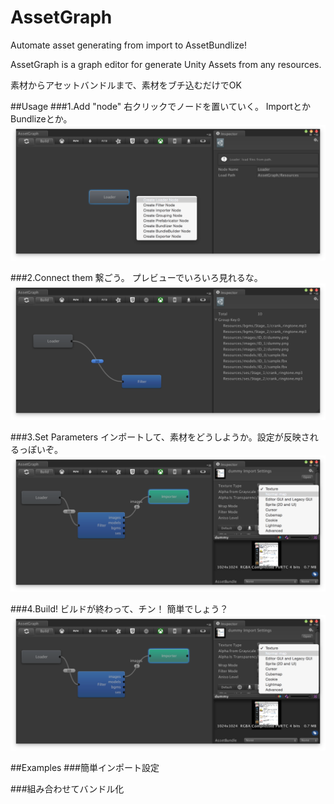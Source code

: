# AssetGraph

Automate asset generating from import to AssetBundlize!

AssetGraph is a graph editor for generate Unity Assets from any resources.

素材からアセットバンドルまで、素材をブチ込むだけでOK

##Usage
###1.Add "node"
右クリックでノードを置いていく。
ImportとかBundlizeとか。  
![SS](/Doc/1.png)

###2.Connect them
繋ごう。
プレビューでいろいろ見れるな。  
![SS](/Doc/2.png)

###3.Set Parameters
インポートして、素材をどうしようか。設定が反映されるっぽいぞ。  
![SS](/Doc/3.png)

###4.Build!
ビルドが終わって、チン！ 
簡単でしょう？  
![SS](/Doc/4.png)

##Examples
###簡単インポート設定

###組み合わせてバンドル化

###

